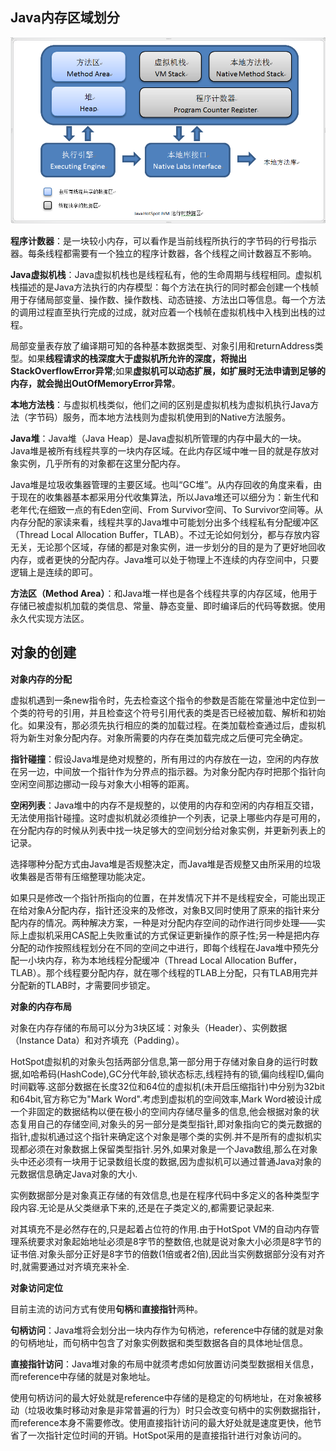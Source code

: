 ## Java内存区域划分
![](./imgs/03-01.png)

**程序计数器**：是一块较小内存，可以看作是当前线程所执行的字节码的行号指示器。每条线程都需要有一个独立的程序计数器，各个线程之间计数器互不影响。

**Java虚拟机栈**：Java虚拟机栈也是线程私有，他的生命周期与线程相同。虚拟机栈描述的是Java方法执行的内存模型：每个方法在执行的同时都会创建一个栈帧用于存储局部变量、操作数、操作数栈、动态链接、方法出口等信息。每一个方法的调用过程直至执行完成的过成，就对应着一个栈帧在虚拟机栈中入栈到出栈的过程。

局部变量表存放了编译期可知的各种基本数据类型、对象引用和returnAddress类型。如果**线程请求的栈深度大于虚拟机所允许的深度，将抛出StackOverflowError异常**;如果**虚拟机可以动态扩展，如扩展时无法申请到足够的内存，就会抛出OutOfMemoryError异常**。

**本地方法栈**：与虚拟机栈类似，他们之间的区别是虚拟机栈为虚拟机执行Java方法（字节码）服务，而本地方法栈则为虚拟机使用到的Native方法服务。

**Java堆**：Java堆（Java Heap）是Java虚拟机所管理的内存中最大的一块。Java堆是被所有线程共享的一块内存区域。在此内存区域中唯一目的就是存放对象实例，几乎所有的对象都在这里分配内存。

Java堆是垃圾收集器管理的主要区域。也叫“GC堆”。从内存回收的角度来看，由于现在的收集器基本都采用分代收集算法，所以Java堆还可以细分为：新生代和老年代;在细致一点的有Eden空间、From Survivor空间、To Survivor空间等。从内存分配的家读来看，线程共享的Java堆中可能划分出多个线程私有分配缓冲区（Thread Local Allocation Buffer，TLAB）。不过无论如何划分，都与存放内容无关，无论那个区域，存储的都是对象实例，进一步划分的目的是为了更好地回收内存，或者更快的分配内存。Java堆可以处于物理上不连续的内存空间中，只要逻辑上是连续的即可。

**方法区（Method Area）**：和Java堆一样也是各个线程共享的内存区域，他用于存储已被虚拟机加载的类信息、常量、静态变量、即时编译后的代码等数据。使用永久代实现方法区。

## 对象的创建

**对象内存的分配**

虚拟机遇到一条new指令时，先去检查这个指令的参数是否能在常量池中定位到一个类的符号的引用，并且检查这个符号引用代表的类是否已经被加载、解析和初始化。如果没有，那必须先执行相应的类的加载过程。在类加载检查通过后，虚拟机将为新生对象分配内存。对象所需要的内存在类加载完成之后便可完全确定。

**指针碰撞**：假设Java堆是绝对规整的，所有用过的内存放在一边，空闲的内存放在另一边，中间放一个指针作为分界点的指示器。为对象分配内存时把那个指针向空闲空间那边挪动一段与对象大小相等的距离。

**空闲列表**：Java堆中的内存不是规整的，以使用的内存和空闲的内存相互交错，无法使用指针碰撞。这时虚拟机就必须维护一个列表，记录上哪些内存是可用的，在分配内存的时候从列表中找一块足够大的空间划分给对象实例，并更新列表上的记录。

选择哪种分配方式由Java堆是否规整决定，而Java堆是否规整又由所采用的垃圾收集器是否带有压缩整理功能决定。

如果只是修改一个指针所指向的位置，在并发情况下并不是线程安全，可能出现正在给对象A分配内存，指针还没来的及修改，对象B又同时使用了原来的指针来分配内存的情况。两种解决方案，一种是对分配内存空间的动作进行同步处理——实际上虚拟机采用CAS配上失败重试的方式保证更新操作的原子性;另一种是把内存分配的动作按照线程划分在不同的空间之中进行，即每个线程在Java堆中预先分配一小块内存，称为本地线程分配缓冲（Thread Local Allocation Buffer，TLAB）。那个线程要分配内存，就在哪个线程的TLAB上分配，只有TLAB用完并分配新的TLAB时，才需要同步锁定。

**对象的内存布局**

对象在内存存储的布局可以分为3块区域：对象头（Header）、实例数据（Instance Data）和对齐填充（Padding）。

HotSpot虚拟机的对象头包括两部分信息,第一部分用于存储对象自身的运行时数据,如哈希码(HashCode),GC分代年龄,锁状态标志,线程持有的锁,偏向线程ID,偏向时间戳等.这部分数据在长度32位和64位的虚拟机(未开启压缩指针)中分别为32bit和64bit,官方称它为"Mark Word".考虑到虚拟机的空间效率,Mark Word被设计成一个非固定的数据结构以便在极小的空间内存储尽量多的信息,他会根据对象的状态复用自己的存储空间,对象头的另一部分是类型指针,即对象指向它的类元数据的指针,虚拟机通过这个指针来确定这个对象是哪个类的实例.并不是所有的虚拟机实现都必须在对象数据上保留类型指针.另外,如果对象是一个Java数组,那么在对象头中还必须有一块用于记录数组长度的数据,因为虚拟机可以通过普通Java对象的元数据信息确定Java对象的大小.

实例数据部分是对象真正存储的有效信息,也是在程序代码中多定义的各种类型字段内容.无论是从父类继承下来的,还是在子类定义的,都需要记录起来.

对其填充不是必然存在的,只是起着占位符的作用.由于HotSpot VM的自动内存管理系统要求对象起始地址必须是8字节的整数倍,也就是说对象大小必须是8字节的证书倍.对象头部分正好是8字节的倍数(1倍或者2倍),因此当实例数据部分没有对齐时,就需要通过对齐填充来补全.

**对象访问定位**

目前主流的访问方式有使用**句柄**和**直接指针**两种。

**句柄访问**：Java堆将会划分出一块内存作为句柄池，reference中存储的就是对象的句柄地址，而句柄中包含了对象实例数据和类型数据各自的具体地址信息。

**直接指针访问**：Java堆对象的布局中就须考虑如何放置访问类型数据相关信息，而reference中存储的就是对象地址。

使用句柄访问的最大好处就是reference中存储的是稳定的句柄地址，在对象被移动（垃圾收集时移动对象是非常普遍的行为）时只会改变句柄中的实例数据指针，而reference本身不需要修改。使用直接指针访问的最大好处就是速度更快，他节省了一次指针定位时间的开销。HotSpot采用的是直接指针进行对象访问的。
